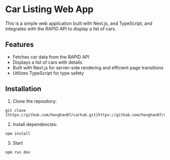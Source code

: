 # Car Listing Web App

This is a simple web application built with Next.js, and TypeScript, and integrates with the RAPID API to display a list of cars.

## Features

- Fetches car data from the RAPID API
- Displays a list of cars with details
- Built with Next.js for server-side rendering and efficient page transitions
- Utilizes TypeScript for type safety

## Installation

1. Clone the repository:

```shell
git clone [https://github.com/honghan87/carhub.git]https://github.com/honghan87/carhub.git
```

2. Install dependencies:
```shell
npm install
```

3. Start
```shell
npm run dev
```
